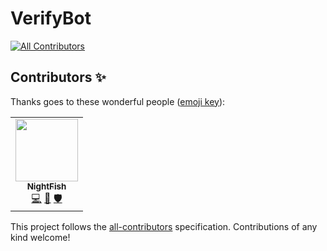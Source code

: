 # VerifyBot
<!-- ALL-CONTRIBUTORS-BADGE:START - Do not remove or modify this section -->
[![All Contributors](https://img.shields.io/badge/all_contributors-1-orange.svg?style=flat-square)](#contributors-)
<!-- ALL-CONTRIBUTORS-BADGE:END -->
## Contributors ✨

Thanks goes to these wonderful people ([emoji key](https://allcontributors.org/docs/en/emoji-key)):

<!-- ALL-CONTRIBUTORS-LIST:START - Do not remove or modify this section -->
<!-- prettier-ignore-start -->
<!-- markdownlint-disable -->
<table>
  <tr>
    <td align="center"><a href="https://github.com/BIOS9"><img src="https://avatars.githubusercontent.com/u/15035908?v=4?s=100" width="100px;" alt=""/><br /><sub><b>NightFish</b></sub></a><br /><a href="https://github.com/vecnz/VerifyBot/commits?author=BIOS9" title="Code">💻</a> <a href="#maintenance-BIOS9" title="Maintenance">🚧</a> <a href="#security-BIOS9" title="Security">🛡️</a></td>
  </tr>
</table>

<!-- markdownlint-restore -->
<!-- prettier-ignore-end -->

<!-- ALL-CONTRIBUTORS-LIST:END -->

This project follows the [all-contributors](https://github.com/all-contributors/all-contributors) specification. Contributions of any kind welcome!
